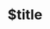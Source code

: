 ---
title: $title
second_title: GroupDocs.Classification for .NET API 参考
description: $description
type: docs
weight: $weight
url: /zh/net/$ref/
---